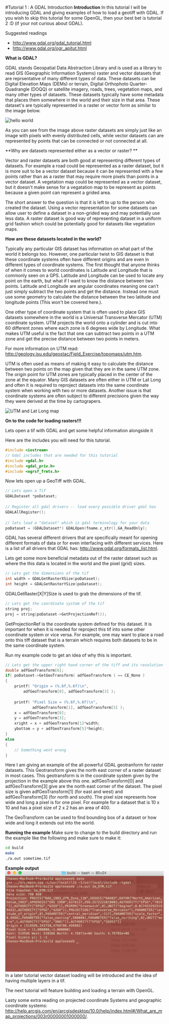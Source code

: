 #Tutorial 1 : A GDAL Introduction
**Introduction**
In this tutorial I will be introducing GDAL and giving examples of how to load a geotiff with GDAL. If you wish to skip this tutorial for some OpenGL, then your best bet is tutorial 2 :D (if your not curious about GDAL).


Suggested readings
* http://www.gdal.org/gdal_tutorial.html
* http://www.gdal.org/ogr_apitut.html

**What is GDAL?**

GDAL stands Geospatial Data Abstraction Library and is used as a library to read GIS (Geographic Information Systems) raster and vector datasets that are reprsentative of many different types of data. These datasets can be Digital Elevation Maps (DEMs) or terrain, Digital Orthophoto Quarter-Quadrangle (DOQQ) or satellite imagery, roads, trees, vegetation maps, and many other types of datasets. These datasets typically have some metadata that places them somewhere in the world and their size in that area. These dataset's are typically represented in a raster or vector form as similar to the image below.

![hello world](https://www.e-education.psu.edu/natureofgeoinfo/sites/www.e-education.psu.edu.natureofgeoinfo/files/image/data_models_buffer.gif "Vector vs. Raster Example")

 As you can see from the image above raster datasets are simply just like an image with pixels with evenly distributed cells, while vector datasets can are represented by points that can be connected or not connected at all. 
 
 **Why are datasets represented either as a vector or raster? **

Vector and raster datasets are both good at representing different types of datasets. For example a road could be represented as a raster dataset, but it is more suit to be a vector dataset because it can be represented with a few points rather than as a raster that may require more pixels than points in a vector dataset. A vegetation map could be represented as a vector dataset, but it doesn't make sense for a vegatation map to be represent as points because a given point can represent a grided area. 

The short answer to the question is that it is left to up to the person who created the dataset. Using a vector representation for some datasets can allow user to define a dataset in a non-grided way and may potentially use less data. A raster dataset is good way of representing dataset in a uniform grid fashion which could be potentially good for datasets like vegetation maps.

**How are these datasets located in the world?**

Typically any particular GIS dataset has information on what part of the world it belongs too. However, one particular twist to GIS dataset is that these coordinate systems often have different origins and are even in different types of coordinate systems. The first thought that anyone thinks of when it comes to world coordinates is Latitude and Longitude that is commonly seen on a GPS. Latitude and Longitude can be used to locate any point on the earth, but what if I want to know the distance between two points. Latitude and Longitude are angular coordinates meaning one can't just simply subtract the two points and get the distance. Instead one must use some geometry to calculate the distance between the two latitude and longitude points (This won't be covered here.).

One other type of coordinate system that is often used to place GIS datasets somewhere in the world is a Universal Transverse Mercator (UTM) coordinate system. UTM projects the world onto a cylinder and is cut into 60 different zones where each zone is 6 degrees wide by Longitude. What makes UTM useful is the fact that one can subtract two points in a UTM zone and get the precise distance between two points in meters.

For more information on UTM read: http://geology.isu.edu/geostac/Field_Exercise/topomaps/utm.htm.

UTM is often used as means of making it easy to calculate the distance between two points on the map given that they are in the same UTM zone. The origin point for UTM zones are typically placed in the center of the zone at the equator. Many GIS datasets are often either in UTM or Lat Long and often it is required to reproject datasets into the same coordinate system when working with two or more datasets. Another issue is that coordinate systems are often subject to different precisions given the way they were derived at the time by cartograpers. 

![UTM and Lat Long map](http://www.dmap.co.uk/utmworld.gif "UTM Lat Long Map")

**On to the code for loading rasters!!!**

Lets open a tif with GDAL and get some helpful information alongside it

Here are the includes you will need for this tutorial.
```c++
#include <iostream>
// Gdal includes that are needed for this tutorial
#include <gdal.h>
#include <gdal_priv.h>
#include <ogrsf_frmts.h>


```

Now lets open up a GeoTiff with GDAL.
``` c++
// Lets open a Tif
GDALDataset *poDataset;

// Register all gdal drivers -- load every possible driver gdal has
GDALAllRegister();

// lets load a "dataset" which is gdal terminology for your data
poDataset = (GDALDataset*) GDALOpen(fname.c_str(),GA_ReadOnly);
```
GDAL has several different drivers that are specifically meant for opening different formats of data or for even interfacing with different services. Here is a list of all drivers that GDAL has: http://www.gdal.org/formats_list.html.

Lets get some more beneficial metadata out of the raster dataset such as where the this data is located in the world and the pixel (grid) sizes.

``` c++
// Lets get the dimensions of the tif
int width = GDALGetRasterXSize(poDataset); 
int height = GDALGetRasterYSize(poDataset);
```
GDALGetRaster[X|Y]Size is used to grab the dimensions of the tif.

``` c++ 
// Lets get the coordinate system of the tif
string proj;
proj = string(poDataset->GetProjectionRef());
```
GetProjectionRef is the coordinate system defined for this dataset. It is important for when it is needed for reproject this tif into some other coordinate system or vice versa. For example, one may want to place a road onto this tiff dataset that is a terrain which requires both datasets to be in the same coordinate system. 

Run my example code to get an idea of why this is important.

``` c++
// Lets get the upper right hand corner of the tiff and its resolution
double adfGeoTransform[6];
if( poDataset->GetGeoTransform( adfGeoTransform ) == CE_None )
{
    printf( "Origin = (%.6f,%.6f)\n",
        adfGeoTransform[0], adfGeoTransform[3] );

    printf( "Pixel Size = (%.6f,%.6f)\n",
            adfGeoTransform[1], adfGeoTransform[5] );
    x = adfGeoTransform[0];
    y = adfGeoTransform[3];
    xright = x + adfGeoTransform[1]*width;
    ybottom = y + adfGeoTransform[5]*height;
}
else
{
    // Something went wrong
}
```
Here I am giving an example of the all powerful GDAL geotranform for raster datasets. This Geotransform gives the north east corner of a raster dataset in most cases. This geotransform is in the coordinate system given by the projection in the example above this one. adfGeoTransform[0] and adfGeoTransform[3] give are the north east corner of the dataset. The pixel size is given adfGeoTransform[1] (for east and west) and adfGeoTransform[3] (for north and south). The pixel size represents how wide and long a pixel is for one pixel. For example for a dataset that is 10 x 10 and has a pixel size of 2 x 2 has an area of 400.

The GeoTransform can be used to find bounding box of a dataset or how wide and long it extends out into the world.

**Running the example**
Make sure to change to the build directory and run the example like the following and make sure to make it:
```bash
cd build
make
./a.out sometime.tif
```

**Example output**
![UTM and Lat Long map](ScreenShot.png "ScreenShot.png")
In a later tutorial vector dataset loading will be introduced and the idea of having multiple layers in a tif. 

The next tutorial will feature building and loading a terrain with OpenGL.

Lasty some extra reading on projected coordinate Systems and geographic coordinate systems: http://help.arcgis.com/en/arcgisdesktop/10.0/help/index.html#/What_are_map_projections/003r00000001000000/.
